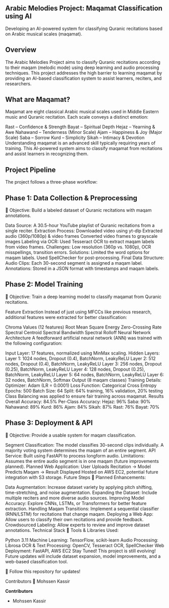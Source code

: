 ## Arabic Melodies Project: Maqamat Classification using AI
Developing an AI-powered system for classifying Quranic recitations based on Arabic musical scales (maqamat).

## Overview
The Arabic Melodies Project aims to classify Quranic recitations according to their maqam (melodic mode) using deep learning and audio processing techniques. This project addresses the high barrier to learning maqamat by providing an AI-based classification system to assist learners, reciters, and researchers.

## What are Maqamat?
Maqamat are eight classical Arabic musical scales used in Middle Eastern music and Quranic recitation. Each scale conveys a distinct emotion:

Rast – Confidence & Strength
Bayat – Spiritual Depth
Hejaz – Yearning & Awe
Nahawand – Tenderness (Minor Scale)
Ajam – Happiness & Joy (Major Scale)
Saba – Sorrow
Kurd – Simplicity
Sikah – Intimacy & Devotion
Understanding maqamat is an advanced skill typically requiring years of training. This AI-powered system aims to classify maqamat from recitations and assist learners in recognizing them.

## Project Pipeline
The project follows a three-phase workflow:

## Phase 1: Data Collection & Preprocessing
📌 Objective: Build a labeled dataset of Quranic recitations with maqam annotations.

Data Source: A 30.5-hour YouTube playlist of Quranic recitations from a single reciter.
Extraction Process:
Downloaded video using yt-dlp
Extracted audio (360p/1080p) & video frames
Converted video frames to grayscale images
Labeling via OCR:
Used Tesseract OCR to extract maqam labels from video frames.
Challenges: Low resolution (360p vs. 1080p), OCR misspellings, transition errors.
Solutions:
Limited the word options for maqam labels.
Used SpellChecker for post-processing.
Final Data Structure:
Audio Clips: Each 30-second segment is assigned a maqam label.
Annotations: Stored in a JSON format with timestamps and maqam labels.

## Phase 2: Model Training
📌 Objective: Train a deep learning model to classify maqamat from Quranic recitations.

Feature Extraction
Instead of just using MFCCs like previous research, additional features were extracted for better classification:

Chroma Values (12 features)
Root Mean Square Energy
Zero-Crossing Rate
Spectral Centroid
Spectral Bandwidth
Spectral Rolloff
Neural Network Architecture
A feedforward artificial neural network (ANN) was trained with the following configuration:

Input Layer: 17 features, normalized using MinMax scaling.
Hidden Layers:
Layer 1: 1024 nodes, Dropout (0.4), BatchNorm, LeakyReLU
Layer 2: 512 nodes, Dropout (0.4), BatchNorm, LeakyReLU
Layer 3: 256 nodes, Dropout (0.25), BatchNorm, LeakyReLU
Layer 4: 128 nodes, Dropout (0.25), BatchNorm, LeakyReLU
Layer 5: 64 nodes, BatchNorm, LeakyReLU
Layer 6: 32 nodes, BatchNorm, Softmax Output (8 maqam classes)
Training Details:
Optimizer: Adam (LR = 0.0001)
Loss Function: Categorical Cross Entropy
Epochs: 500
Batch Size: 64
Split: 64% training, 16% validation, 20% testing
Class Balancing was applied to ensure fair training across maqamat.
Results
Overall Accuracy: 84.5%
Per-Class Accuracy:
Hejaz: 96%
Saba: 90%
Nahawand: 89%
Kurd: 86%
Ajam: 84%
Sikah: 87%
Rast: 76%
Bayat: 70%

## Phase 3: Deployment & API
📌 Objective: Provide a usable system for maqam classification.

Segment Classification:
The model classifies 30-second clips individually.
A majority voting system determines the maqam of an entire segment.
API Service:
Built using FastAPI to process longform audio.
Limitations: Assumes the entire audio segment is in one maqam (future improvements planned).
Planned Web Application:
User Uploads Recitation → Model Predicts Maqam → Result Displayed
Hosted on AWS EC2, potential future integration with S3 storage.
Future Steps
🚀 Planned Enhancements:

Data Augmentation: Increase dataset variety by applying pitch shifting, time-stretching, and noise augmentation.
Expanding the Dataset: Include multiple reciters and more diverse audio sources.
Improving Model Accuracy: Explore CNNs, LSTMs, or Transformers for better feature extraction.
Handling Maqam Transitions: Implement a sequential classifier (RNN/LSTM) for recitations that change maqam.
Deploying a Web App: Allow users to classify their own recitations and provide feedback.
Crowdsourced Labeling: Allow experts to review and improve dataset annotations.
Technical Stack
🔧 Tools & Libraries Used:

Python 3.11
Machine Learning: TensorFlow, scikit-learn
Audio Processing: Librosa
OCR & Text Processing: OpenCV, Tesseract OCR, SpellChecker
Web Deployment: FastAPI, AWS EC2
Stay Tuned!
This project is still evolving! Future updates will include dataset expansion, model improvements, and a web-based classification tool.

🔹 Follow this repository for updates!

Contributors
👤 Mohssen Kassir


**Contributors**
- Mohssen Kassir

